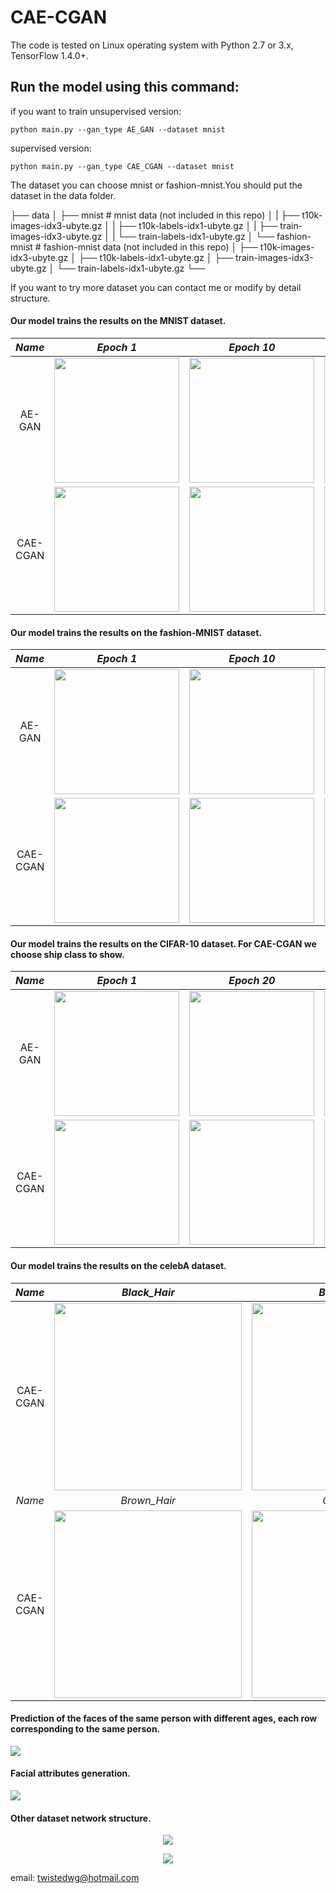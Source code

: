 CAE-CGAN
======================================================

The code is tested on Linux operating system with Python 2.7 or 3.x, TensorFlow 1.4.0+.

Run the model using this command:
-------------------------------------

if you want to train unsupervised version:

	python main.py --gan_type AE_GAN --dataset mnist

supervised version:
	
	python main.py --gan_type CAE_CGAN --dataset mnist

The dataset you can choose mnist or fashion-mnist.You should put the dataset in the data folder.

├── data
│   ├── mnist # mnist data (not included in this repo)
│   |   ├── t10k-images-idx3-ubyte.gz
│   |   ├── t10k-labels-idx1-ubyte.gz
│   |   ├── train-images-idx3-ubyte.gz
│   |   └── train-labels-idx1-ubyte.gz
│   └── fashion-mnist # fashion-mnist data (not included in this repo)
│       ├── t10k-images-idx3-ubyte.gz
│       ├── t10k-labels-idx1-ubyte.gz
│       ├── train-images-idx3-ubyte.gz
│       └── train-labels-idx1-ubyte.gz
└── 

If you want to try more dataset you can contact me or modify by detail structure.

#### Our model trains the results on the MNIST dataset.
*Name* | *Epoch 1* | *Epoch 10* | *Epoch 25* | GIF |
:---: | :---: | :---: | :---: | :---: |
AE-GAN | <img src = 'assets/AE-GAN/mnist/1.png' height = '200px'> | <img src = 'assets/AE-GAN/mnist/10.png' height = '200px'> | <img src = 'assets/AE-GAN/mnist/25.png' height = '200px'> | <img src = 'assets/AE-GAN/mnist/mnist.gif' height = '200px'>
CAE-CGAN | <img src = 'assets/CAE-CGAN/mnist/1.png' height = '200px'> | <img src = 'assets/CAE-CGAN/mnist/10.png' height = '200px'> | <img src = 'assets/CAE-CGAN/mnist/25.png' height = '200px'> | <img src = 'assets/CAE-CGAN/mnist/mnist.gif' height = '200px'>

#### Our model trains the results on the fashion-MNIST dataset.
*Name* | *Epoch 1* | *Epoch 10* | *Epoch 25* | GIF |
:---: | :---: | :---: | :---: | :---: |
AE-GAN | <img src = 'assets/AE-GAN/fashion-mnist/1.png' height = '200px'> | <img src = 'assets/AE-GAN/fashion-mnist/10.png' height = '200px'> | <img src = 'assets/AE-GAN/fashion-mnist/25.png' height = '200px'> | <img src = 'assets/AE-GAN/fashion-mnist/fashion-mnist.gif' height = '200px'>
CAE-CGAN | <img src = 'assets/CAE-CGAN/fashion-mnist/1.png' height = '200px'> | <img src = 'assets/CAE-CGAN/fashion-mnist/10.png' height = '200px'> | <img src = 'assets/CAE-CGAN/fashion-mnist/25.png' height = '200px'> | <img src = 'assets/CAE-CGAN/fashion-mnist/fashion-mnist.gif' height = '200px'>

#### Our model trains the results on the CIFAR-10 dataset. For CAE-CGAN we choose ship class to show.
*Name* | *Epoch 1* | *Epoch 20* | *Epoch 50* |  *Epoch 100* |
:---: | :---: | :---: | :---: | :---: |
AE-GAN | <img src = 'assets/AE-GAN/cifar10/1.png' height = '200px'> | <img src = 'assets/AE-GAN/cifar10/20.png' height = '200px'> | <img src = 'assets/AE-GAN/cifar10/50.png' height = '200px'> | <img src = 'assets/AE-GAN/cifar10/100.png' height = '200px'>
CAE-CGAN | <img src = 'assets/CAE-CGAN/cifar10/1.png' height = '200px'> | <img src = 'assets/CAE-CGAN/cifar10/20.png' height = '200px'> | <img src = 'assets/CAE-CGAN/cifar10/50.png' height = '200px'> | <img src = 'assets/CAE-CGAN/cifar10/100.png' height = '200px'>

#### Our model trains the results on the celebA dataset.
*Name* | *Black_Hair* | *Blond_Hair* 
:---: | :---: | :---: |
CAE-CGAN | <img src = 'assets/CAE-CGAN/celebA/14.png' height = '300px'> | <img src = 'assets/CAE-CGAN/celebA/15.png' height = '300px'>
*Name* | *Brown_Hair* | *Gray_Hair* 
CAE-CGAN | <img src = 'assets/CAE-CGAN/celebA/16.png' height = '300px'> | <img src = 'assets/CAE-CGAN/celebA/17.png' height = '300px'>

####  Prediction of the faces of the same person with different ages, each row corresponding to the same person.
<img src = 'assets/CAE-CGAN/celebA/23.png'>

####  Facial attributes generation.
<img src = 'assets/CAE-CGAN/celebA/22.png'>

#### Other dataset network structure.

<p align="center">
    <img src="/assets/structure1.png">
</p>

<p align="center">
    <img src="/assets/structure2.png">
</p>

email: twistedwg@hotmail.com



